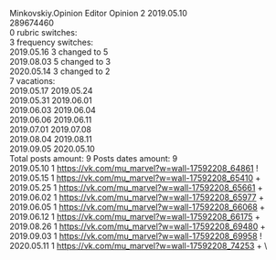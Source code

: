 Minkovskiy.Opinion	Editor Opinion 2 2019.05.10\
289674460\
0 rubric switches:\
3 frequency switches:\
2019.05.16 3 changed to 5 \
2019.08.03 5 changed to 3 \
2020.05.14 3 changed to 2 \
7 vacations:\
2019.05.17 2019.05.24 \
2019.05.31 2019.06.01 \
2019.06.03 2019.06.04 \
2019.06.06 2019.06.11 \
2019.07.01 2019.07.08 \
2019.08.04 2019.08.11 \
2019.09.05 2020.05.10 \
Total posts amount: 9	Posts dates amount: 9\
2019.05.10 1 https://vk.com/mu_marvel?w=wall-17592208_64861 ! \
2019.05.15 1 https://vk.com/mu_marvel?w=wall-17592208_65410 + \
2019.05.25 1 https://vk.com/mu_marvel?w=wall-17592208_65661 + \
2019.06.02 1 https://vk.com/mu_marvel?w=wall-17592208_65977 + \
2019.06.05 1 https://vk.com/mu_marvel?w=wall-17592208_66068 + \
2019.06.12 1 https://vk.com/mu_marvel?w=wall-17592208_66175 + \
2019.08.26 1 https://vk.com/mu_marvel?w=wall-17592208_69480 + \
2019.09.03 1 https://vk.com/mu_marvel?w=wall-17592208_69958 ! \
2020.05.11 1 https://vk.com/mu_marvel?w=wall-17592208_74253 + \
